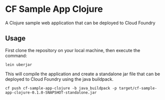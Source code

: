 # CF Sample App Clojure

A Clojure sample web application that can be deployed to Cloud Foundry

## Usage

First clone the repository on your local machine, then execute the command:

```cli
lein uberjar
```

This will compile the application and create a standalone jar file that can be deployed to Cloud Foundry using the java buildpack.

```cli
cf push cf-sample-app-clojure -b java_buildpack -p target/cf-sample-app-clojure-0.1.0-SNAPSHOT-standalone.jar
```
